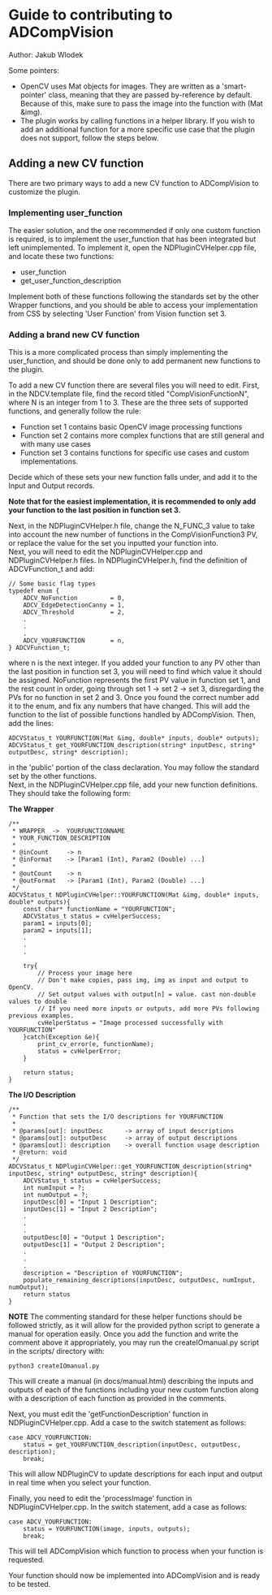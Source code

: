 # Guide to contributing to ADCompVision

Author: Jakub Wlodek


Some pointers:  
* OpenCV uses Mat objects for images. They are written as a 'smart-pointer' class, meaning that they are passed
by-reference by default. Because of this, make sure to pass the image into the function with (Mat &img).
* The plugin works by calling functions in a helper library. If you wish to add an additional function for a more specific use case that the plugin does not support, follow the steps below.

## Adding a new CV function

There are two primary ways to add a new CV function to ADCompVision to customize the plugin. 

### Implementing user_function

The easier solution, and the one recommended if only one custom function is required, is to implement the user_function that has been integrated but left unimplemented. To implement it, open the NDPluginCVHelper.cpp file, and locate these two functions:

* user_function
* get_user_function_description

Implement both of these functions following the standards set by the other Wrapper functions, and you should be able to access your implementation from CSS by selecting 'User Function' from Vision function set 3.

### Adding a brand new CV function

This is a more complicated process than simply implementing the user_function, and should be done only to add permanent new functions to the plugin.

To add a new CV function there are several files you will need to edit. First, in the NDCV.template file, find the record titled "CompVisionFunctionN", where N is an integer from 1 to 3. These are the three sets of supported functions, and generally follow the rule:
* Function set 1 contains basic OpenCV image processing functions
* Function set 2 contains more complex functions that are still general and with many use cases
* Function set 3 contains functions for specific use cases and custom implementations.  

Decide which of these sets your new function falls under, and add it to the Input and Output records.   

**Note that for the easiest implementation, it is recommended to only add your function to the last position in function set 3.**  

Next, in the NDPluginCVHelper.h file, change the N_FUNC_3 value to take into account the new number of functions in the CompVisionFunction3 PV, or replace the value for the set you inputted your function into.  
Next, you will need to edit the NDPluginCVHelper.cpp and NDPluginCVHelper.h files. In NDPluginCVHelper.h, find the definition of ADCVFunction_t and add:
```
// Some basic flag types
typedef enum {
    ADCV_NoFunction         = 0,
    ADCV_EdgeDetectionCanny = 1,
    ADCV_Threshold          = 2,
    .
    .
    .
    ADCV_YOURFUNCTION       = n,
} ADCVFunction_t;
```
where n is the next integer. If you added your function to any PV other than the last position in function set 3, you will need to find which value it should be assigned. NoFunction represents the first PV value in function set 1, and the rest count in order, going through set 1 -> set 2 -> set 3, disregarding the PVs for no function in set 2 and 3. Once you found the correct number add it to the enum, and fix any numbers that have changed. This will add the function to the list of possible functions handled by ADCompVision. Then, add the lines:

```
ADCVStatus_t YOURFUNCTION(Mat &img, double* inputs, double* outputs);
ADCVStatus_t get_YOURFUNCTION_description(string* inputDesc, string* outputDesc, string* description);
```
in the 'public' portion of the class declaration. You may follow the standard set by the other functions.   
Next, in the NDPluginCVHelper.cpp file, add your new function definitions. They should take the following form:

**The Wrapper**
```
/**
 * WRAPPER  ->  YOURFUNCTIONNAME
 * YOUR_FUNCTION_DESCRIPTION
 *
 * @inCount     -> n
 * @inFormat    -> [Param1 (Int), Param2 (Double) ...]
 *
 * @outCount    -> n
 * @outFormat   -> [Param1 (Int), Param2 (Double) ...]
 */
ADCVStatus_t NDPluginCVHelper::YOURFUNCTION(Mat &img, double* inputs, double* outputs){
    const char* functionName = "YOURFUNCTION";
    ADCVStatus_t status = cvHelperSuccess;
    param1 = inputs[0];
    param2 = inputs[1];
    .
    .
    .

    try{
        // Process your image here
        // Don't make copies, pass img, img as input and output to OpenCV.
        // Set output values with output[n] = value. cast non-double values to double
        // If you need more inputs or outputs, add more PVs following previous examples.
        cvHelperStatus = "Image processed successfully with YOURFUNCTION"
    }catch(Exception &e){
        print_cv_error(e, functionName);
        status = cvHelperError;
    }

    return status;
}
```
**The I/O Description**
```
/**
 * Function that sets the I/O descriptions for YOURFUNCTION
 * 
 * @params[out]: inputDesc      -> array of input descriptions
 * @params[out]: outputDesc     -> array of output descriptions
 * @params[out]: description    -> overall function usage description
 * @return: void
 */
ADCVStatus_t NDPluginCVHelper::get_YOURFUNCTION_description(string* inputDesc, string* outputDesc, string* description){
    ADCVStatus_t status = cvHelperSuccess;
    int numInput = ?;
    int numOutput = ?;
    inputDesc[0] = "Input 1 Description";
    inputDesc[1] = "Input 2 Description";
    .
    .
    .
    outputDesc[0] = "Output 1 Description";
    outputDesc[1] = "Output 2 Description";
    .
    .
    .
    description = "Description of YOURFUNCTION";
    populate_remaining_descriptions(inputDesc, outputDesc, numInput, numOutput);
    return status
}
```
**NOTE** The commenting standard for these helper functions should be followed strictly, as it will allow for the provided python script to generate a manual for operation easily. Once you add the function and write the comment above it appropriately, you may run the createIOmanual.py script in the scripts/ directory with:
```
python3 createIOmanual.py
```
This will create a manual (in docs/manual.html) describing the inputs and outputs of each of the functions including your new custom function along with a description of each function as provided in the comments.  

Next, you must edit the 'getFunctionDescription' function in NDPluginCVHelper.cpp. Add a case to the switch statement as follows:
```
case ADCV_YOURFUNCTION:
    status = get_YOURFUNCTION_description(inputDesc, outputDesc, description);
    break;
```
This will allow NDPluginCV to update descriptions for each input and output in real time when you select your function.

Finally, you need to edit the 'processImage' function in NDPluginCVHelper.cpp. In the switch statement, add a case as follows:

```
case ADCV_YOURFUNCTION:
    status = YOURFUNCTION(image, inputs, outputs);
    break;
```
This will tell ADCompVision which function to process when your function is requested.

Your function should now be implemented into ADCompVision and is ready to be tested.